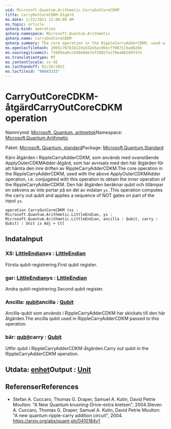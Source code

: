 ```yaml
---
uid: Microsoft.Quantum.Arithmetic.CarryOutCoreCDKM
title: CarryOutCoreCDKM-åtgärd
ms.date: 1/23/2021 12:00:00 AM
ms.topic: article
qsharp.kind: operation
qsharp.namespace: Microsoft.Quantum.Arithmetic
qsharp.name: CarryOutCoreCDKM
qsharp.summary: The core operation in the RippleCarryAdderCDKM, used with the above ApplyOuterCDKMAdder operation, i.e. conjugated with this operation to obtain the inner operation of the RippleCarryAdderCDKM. This operation computes the carry out qubit and applies a sequence of NOT gates on part of the input `ys`.
ms.openlocfilehash: 2065c767b341241d32e5ac06bcff0071cbadb266
ms.sourcegitcommit: 71605ea9cc630e84e7ef29027e1f0ea06299747e
ms.translationtype: MT
ms.contentlocale: sv-SE
ms.lasthandoff: 01/26/2021
ms.locfileid: "98843333"
---
```

# <a name="carryoutcorecdkm-operation"></a><span data-ttu-id="5fdf9-102">CarryOutCoreCDKM-åtgärd</span><span class="sxs-lookup"><span data-stu-id="5fdf9-102">CarryOutCoreCDKM operation</span></span>

<span data-ttu-id="5fdf9-103">Namnrymd: [Microsoft. Quantum. aritmetisk](xref:Microsoft.Quantum.Arithmetic)</span><span class="sxs-lookup"><span data-stu-id="5fdf9-103">Namespace: [Microsoft.Quantum.Arithmetic](xref:Microsoft.Quantum.Arithmetic)</span></span>

<span data-ttu-id="5fdf9-104">Paket: [Microsoft. Quantum. standard](https://nuget.org/packages/Microsoft.Quantum.Standard)</span><span class="sxs-lookup"><span data-stu-id="5fdf9-104">Package: [Microsoft.Quantum.Standard](https://nuget.org/packages/Microsoft.Quantum.Standard)</span></span>


<span data-ttu-id="5fdf9-105">Kärn åtgärden i RippleCarryAdderCDKM, som används med ovanstående ApplyOuterCDKMAdder-åtgärd, som har avvisats med den här åtgärden för att hämta den inre driften av RippleCarryAdderCDKM.</span><span class="sxs-lookup"><span data-stu-id="5fdf9-105">The core operation in the RippleCarryAdderCDKM, used with the above ApplyOuterCDKMAdder operation, i.e. conjugated with this operation to obtain the inner operation of the RippleCarryAdderCDKM.</span></span> <span data-ttu-id="5fdf9-106">Den här åtgärden beräknar qubit och tillämpar en sekvens av inte portar på en del av indatan `ys` .</span><span class="sxs-lookup"><span data-stu-id="5fdf9-106">This operation computes the carry out qubit and applies a sequence of NOT gates on part of the input `ys`.</span></span>

```qsharp
operation CarryOutCoreCDKM (xs : Microsoft.Quantum.Arithmetic.LittleEndian, ys : Microsoft.Quantum.Arithmetic.LittleEndian, ancilla : Qubit, carry : Qubit) : Unit is Adj + Ctl
```


## <a name="input"></a><span data-ttu-id="5fdf9-107">Indata</span><span class="sxs-lookup"><span data-stu-id="5fdf9-107">Input</span></span>

### <a name="xs--littleendian"></a><span data-ttu-id="5fdf9-108">XS: [LittleEndian](xref:Microsoft.Quantum.Arithmetic.LittleEndian)</span><span class="sxs-lookup"><span data-stu-id="5fdf9-108">xs : [LittleEndian](xref:Microsoft.Quantum.Arithmetic.LittleEndian)</span></span>

<span data-ttu-id="5fdf9-109">Första qubit-registrering.</span><span class="sxs-lookup"><span data-stu-id="5fdf9-109">First qubit register.</span></span>


### <a name="ys--littleendian"></a><span data-ttu-id="5fdf9-110">gar: [LittleEndian](xref:Microsoft.Quantum.Arithmetic.LittleEndian)</span><span class="sxs-lookup"><span data-stu-id="5fdf9-110">ys : [LittleEndian](xref:Microsoft.Quantum.Arithmetic.LittleEndian)</span></span>

<span data-ttu-id="5fdf9-111">Andra qubit-registrering.</span><span class="sxs-lookup"><span data-stu-id="5fdf9-111">Second qubit register.</span></span>


### <a name="ancilla--qubit"></a><span data-ttu-id="5fdf9-112">Ancilla: [qubit](xref:microsoft.quantum.lang-ref.qubit)</span><span class="sxs-lookup"><span data-stu-id="5fdf9-112">ancilla : [Qubit](xref:microsoft.quantum.lang-ref.qubit)</span></span>

<span data-ttu-id="5fdf9-113">Ancilla-qubit som används i RippleCarryAdderCDKM har skickats till den här åtgärden.</span><span class="sxs-lookup"><span data-stu-id="5fdf9-113">The ancilla qubit used in RippleCarryAdderCDKM passed to this operation.</span></span>


### <a name="carry--qubit"></a><span data-ttu-id="5fdf9-114">bär: [qubit](xref:microsoft.quantum.lang-ref.qubit)</span><span class="sxs-lookup"><span data-stu-id="5fdf9-114">carry : [Qubit](xref:microsoft.quantum.lang-ref.qubit)</span></span>

<span data-ttu-id="5fdf9-115">Utför qubit i RippleCarryAdderCDKM-åtgärden.</span><span class="sxs-lookup"><span data-stu-id="5fdf9-115">Carry out qubit in the RippleCarryAdderCDKM operation.</span></span>



## <a name="output--unit"></a><span data-ttu-id="5fdf9-116">Utdata: [enhet](xref:microsoft.quantum.lang-ref.unit)</span><span class="sxs-lookup"><span data-stu-id="5fdf9-116">Output : [Unit](xref:microsoft.quantum.lang-ref.unit)</span></span>



## <a name="references"></a><span data-ttu-id="5fdf9-117">Referenser</span><span class="sxs-lookup"><span data-stu-id="5fdf9-117">References</span></span>

- <span data-ttu-id="5fdf9-118">Stefan A. Cuccaro, Thomas G. Draper, Samuel A. Kutin, David Petrie Moulton: "A New Quantum krusning-Drive-extra kretsen", 2004.</span><span class="sxs-lookup"><span data-stu-id="5fdf9-118">Steven A. Cuccaro, Thomas G. Draper, Samuel A. Kutin, David Petrie Moulton: "A new quantum ripple-carry addition circuit", 2004.</span></span>
  https://arxiv.org/abs/quant-ph/0410184v1